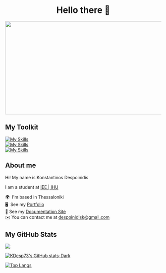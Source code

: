 <div align="center">
  <h1>Hello there 👋</h1>
</div>

<div align="center">
  <img src="https://media.giphy.com/media/dWesBcTLavkZuG35MI/giphy.gif" width="600" height="300"/>
</div>

## My Toolkit

[![My Skills](https://skillicons.dev/icons?i=c,cpp,java,py,ruby,rails,html,css,js)](https://skillicons.dev) <br>
[![My Skills](https://skillicons.dev/icons?i=electron,arduino,git,linux,processing,wordpress,neovim,cmake,svelte)](https://skillicons.dev)<br>
[![My Skills](https://skillicons.dev/icons?i=lua,sqlite)](https://skillicons.dev)

## About me

Hi! My name is Konstantinos Despoinidis

I am a student at [IEE | IHU](https://www.iee.ihu.gr/en/)

🌍  I'm based in Thessaloniki<br>
🖥️  See my [Portfolio](https://kdesp73.github.io/Portfolio/)<br>
📄  See my [Documentation Site](https://kdesp73.github.io/Docs/)<br>
✉️  You can contact me at [despoinidisk@gmail.com](mailto:despoinidisk@gmail.com)<br>

## My GitHub Stats

![](https://komarev.com/ghpvc/?username=KDesp73)

[![KDesp73's GitHub stats-Dark](https://github-readme-stats.vercel.app/api?username=KDesp73&show_icons=true&theme=dark#gh-dark-mode-only)](https://github.com/anuraghazra/github-readme-stats#gh-dark-mode-only)

[![Top Langs](https://github-readme-stats.vercel.app/api/top-langs/?username=KDesp73&layout=compact&theme=city_lights)](https://github.com/KDesp73/KDesp73)
